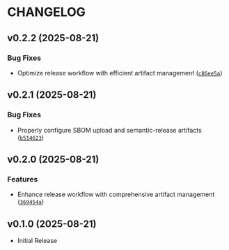 # CHANGELOG

<!-- version list -->

## v0.2.2 (2025-08-21)

### Bug Fixes

- Optimize release workflow with efficient artifact management
  ([`c86ee5a`](https://github.com/ig596/network_reputation_checks/commit/c86ee5a7484f09ef75e95c5c4138c02a515c9691))


## v0.2.1 (2025-08-21)

### Bug Fixes

- Properly configure SBOM upload and semantic-release artifacts
  ([`b514623`](https://github.com/ig596/network_reputation_checks/commit/b514623dba0c89370b6d870de54b90f4f5f27111))


## v0.2.0 (2025-08-21)

### Features

- Enhance release workflow with comprehensive artifact management
  ([`369454a`](https://github.com/ig596/network_reputation_checks/commit/369454a65aad85396b34fbe18ad639cf1367f04d))


## v0.1.0 (2025-08-21)

- Initial Release
